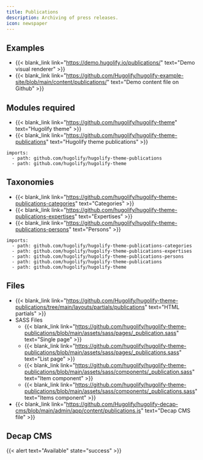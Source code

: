 ```yaml
---
title: Publications
description: Archiving of press releases.
icon: newspaper
---
```


## Examples

- {{< blank_link link="https://demo.hugolify.io/publications/" text="Demo visual renderer" >}}
- {{< blank_link link="https://github.com/Hugolify/hugolify-example-site/blob/main/content/publications/" text="Demo content file on Github" >}}

## Modules required

- {{< blank_link link="https://github.com/hugolify/hugolify-theme" text="Hugolify theme" >}}
- {{< blank_link link="https://github.com/hugolify/hugolify-theme-publications" text="Hugolify theme publications" >}}

```go-html-template
imports:
  - path: github.com/hugolify/hugolify-theme-publications
  - path: github.com/hugolify/hugolify-theme
```

## Taxonomies

- {{< blank_link link="https://github.com/hugolify/hugolify-theme-publications-categories" text="Categories" >}}
- {{< blank_link link="https://github.com/hugolify/hugolify-theme-publications-expertises" text="Expertises" >}}
- {{< blank_link link="https://github.com/hugolify/hugolify-theme-publications-persons" text="Persons" >}}

```go-html-template
imports:
  - path: github.com/hugolify/hugolify-theme-publications-categories
  - path: github.com/hugolify/hugolify-theme-publications-expertises
  - path: github.com/hugolify/hugolify-theme-publications-persons
  - path: github.com/hugolify/hugolify-theme-publications
  - path: github.com/hugolify/hugolify-theme
```

## Files

- {{< blank_link link="https://github.com/Hugolify/hugolify-theme-publications/tree/main/layouts/partials/publications" text="HTML partials" >}}
- SASS Files
  - {{< blank_link link="https://github.com/hugolify/hugolify-theme-publications/blob/main/assets/sass/pages/_publication.sass" text="Single page" >}}
  - {{< blank_link link="https://github.com/hugolify/hugolify-theme-publications/blob/main/assets/sass/pages/_publications.sass" text="List page" >}}
  - {{< blank_link link="https://github.com/hugolify/hugolify-theme-publications/blob/main/assets/sass/components/_publication.sass" text="Item component" >}}
  - {{< blank_link link="https://github.com/hugolify/hugolify-theme-publications/blob/main/assets/sass/components/_publications.sass" text="Items component" >}}
- {{< blank_link link="https://github.com/Hugolify/hugolify-decap-cms/blob/main/admin/app/content/publications.js" text="Decap CMS file" >}}

## Decap CMS

{{< alert text="Available" state="success" >}}
